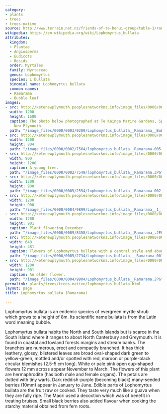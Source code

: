 ```yaml
---
category:
- plants
- trees
- trees-native
source: http://www.terrain.net.nz/friends-of-te-henui-group/table-1/ramarama-lophomyrtus-bullata.html
wikipedia: https://en.wikipedia.org/wiki/Lophomyrtus_bullata
attributes:
  kingdom:
  - Plantae
  - Angiosperms
  - Eudicots
  - Rosids
  order: Myrtales
  family: Myrtaceae
  genus: Lophomyrtus
  species: L bullata
  binomial name: Lophomyrtus bullata
  common names:
  - Ramarama
  - Bubble leaf
images:
- src: http://ketenewplymouth.peoplesnetworknz.info/image_files/0000/0003/9209/Lophomyrtus_bullata__Ramarama__Bubble_leaf.JPG
  width: 1200
  height: 1600
  caption: The photo below photographed at Te Kainga Marire Gardens, Spencer Place,
    New Plymouth.
  path: "/image_files/0000/0003/9209/Lophomyrtus_bullata__Ramarama__Bubble_leaf.JPG"
- src: http://ketenewplymouth.peoplesnetworknz.info/image_files/0000/0002/7564/lophomyrtus_bullata__Ramarama-005.JPG
  width: 1200
  height: 804
  path: "/image_files/0000/0002/7564/lophomyrtus_bullata__Ramarama-005.JPG"
- src: http://ketenewplymouth.peoplesnetworknz.info/image_files/0000/0002/7549/lophomyrtus_bullata__Ramarama.JPG
  width: 900
  height: 1200
  caption: A young tree.
  path: "/image_files/0000/0002/7549/lophomyrtus_bullata__Ramarama.JPG"
- src: http://ketenewplymouth.peoplesnetworknz.info/image_files/0000/0005/2554/lophomyrtus_bullata__Ramarama-002.JPG
  width: 1200
  height: 900
  path: "/image_files/0000/0005/2554/lophomyrtus_bullata__Ramarama-002.JPG"
- src: http://ketenewplymouth.peoplesnetworknz.info/image_files/0000/0004/9899/Lophomyrtus_bullata__Ramarama__1_.JPG
  width: 1200
  height: 900
  path: "/image_files/0000/0004/9899/Lophomyrtus_bullata__Ramarama__1_.JPG"
- src: http://ketenewplymouth.peoplesnetworknz.info/image_files/0000/0009/8358/Lophomyrtus_bullata__Ramarama_.JPG
  width: 1200
  height: 901
  caption: Plant flowering December.
  path: "/image_files/0000/0009/8358/Lophomyrtus_bullata__Ramarama_.JPG"
- src: http://ketenewplymouth.peoplesnetworknz.info/image_files/0000/0005/2734/Lophomyrtus_bullata___Ramarama-001.JPG
  width: 640
  height: 481
  caption: Flowers of Lophomyrtus bullata with a central style and abundant stamens.
  path: "/image_files/0000/0005/2734/Lophomyrtus_bullata___Ramarama-001.JPG"
- src: http://ketenewplymouth.peoplesnetworknz.info/image_files/0000/0004/9904/Lophomyrtus_bullata__Ramarama.JPG
  width: 1200
  height: 901
  caption: An older flower.
  path: "/image_files/0000/0004/9904/Lophomyrtus_bullata__Ramarama.JPG"
permalink: plants/trees/trees-native/lophomyrtus_bullata.html
layout: page
title: Lophomyrtus bullata (Ramarama)

---
```

Lophomyrtus bullata is an endemic species of evergreen myrtle shrub which grows to a height of 8m. Its scientific name bullata is from the Latin word meaning bubble.

Lophomyrtus bullata habits the North and South Islands but is scarce in the South Island where it ranges to about North Canterbury and Greymouth. It is found in coastal and lowland forests margins and stream banks.
The branches are numerous, erect and compactly branched. 
It has thick leathery, glossy, blistered leaves are broad oval-shaped dark green to yellow-green, mottled and/or spotted with red, maroon or purple-black circular blemishes (2.5-5 cm long).
White or pale pink open cup-shaped flowers 12 mm across appear November to March. The flowers of this plant are hermaphrodite (has both male and female organs). The petals are dotted with tiny warts.
Dark reddish-purple (becoming black) many-seeded berries (10mm) appear in January to June.
Edible parts of Lophomyrtus bullata are the fruit raw or cooked. They taste very much like a guava when they are fully ripe. The Maori used a decoction which was of benefit in treating bruises. Small black berries also added flavour when cooking the starchy material obtained from fern roots.
